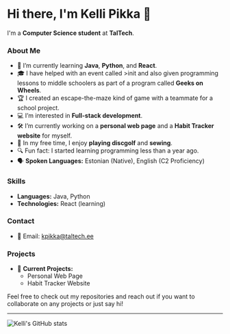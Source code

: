 # Hi there, I'm Kelli Pikka 👋

I'm a **Computer Science student** at **TalTech**.

### About Me

- 🌱 I’m currently learning **Java**, **Python**, and **React**.
- 🎓 I have helped with an event called >init and also given programming lessons to middle schoolers as part of a program called **Geeks on Wheels**.
- 🏆 I created an escape-the-maze kind of game with a teammate for a school project.
- 💻 I’m interested in **Full-stack development**.
- 🛠️ I’m currently working on a **personal web page** and a **Habit Tracker website** for myself.
- 🎯 In my free time, I enjoy **playing discgolf** and **sewing**.
- 🔍 Fun fact: I started learning programming less than a year ago.
- 🗣️ **Spoken Languages:** Estonian (Native), English (C2 Proficiency)

### Skills

- **Languages:** Java, Python
- **Technologies:** React (learning)

### Contact

- 📧 Email: [kpikka@taltech.ee](mailto:kpikka@taltech.ee)

### Projects

- 🚀 **Current Projects:**
  - Personal Web Page
  - Habit Tracker Website

Feel free to check out my repositories and reach out if you want to collaborate on any projects or just say hi!

---

![Kelli's GitHub stats](https://github-readme-stats.vercel.app/api?username=your-github-username&show_icons=true&theme=radical)
